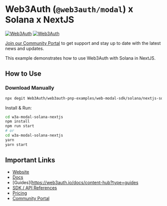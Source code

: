 # Web3Auth (`@web3auth/modal`) x Solana x NextJS

[![Web3Auth](https://img.shields.io/badge/Web3Auth-SDK-blue)](https://web3auth.io/docs/sdk/pnp/web/modal)
[![Web3Auth](https://img.shields.io/badge/Web3Auth-Community-cyan)](https://community.web3auth.io)

[Join our Community Portal](https://community.web3auth.io/) to get support and stay up to date with the latest news and updates.

This example demonstrates how to use Web3Auth with Solana in NextJS.

## How to Use

### Download Manually

```bash
npx degit Web3Auth/web3auth-pnp-examples/web-modal-sdk/solana/nextjs-solana-modal-example w3a-modal-solana-nextjs
```

Install & Run:

```bash
cd w3a-modal-solana-nextjs
npm install
npm run start
# or
cd w3a-modal-solana-nextjs
yarn
yarn start
```

## Important Links

- [Website](https://web3auth.io)
- [Docs](https://web3auth.io/docs)
- [Guides](https://web3auth.io/docs/content-hub?type=guides
- [SDK / API References](https://web3auth.io/docs/sdk)
- [Pricing](https://web3auth.io/pricing.html)
- [Community Portal](https://community.web3auth.io)
